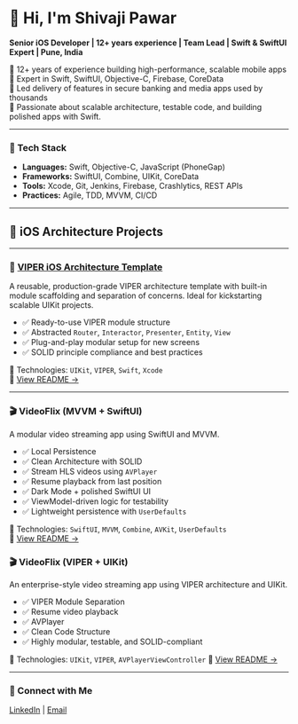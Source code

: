 # 👋 Hi, I'm Shivaji Pawar
 
**Senior iOS Developer | 12+ years experience | Team Lead | Swift & SwiftUI Expert | Pune, India**

🎯 12+ years of experience building high-performance, scalable mobile apps  
📱 Expert in Swift, SwiftUI, Objective-C, Firebase, CoreData  
🚀 Led delivery of features in secure banking and media apps used by thousands  
🧠 Passionate about scalable architecture, testable code, and building polished apps with Swift.

---

### 🔧 Tech Stack

- **Languages:** Swift, Objective-C, JavaScript (PhoneGap)
- **Frameworks:** SwiftUI, Combine, UIKit, CoreData
- **Tools:** Xcode, Git, Jenkins, Firebase, Crashlytics, REST APIs
- **Practices:** Agile, TDD, MVVM, CI/CD

---

## 🚀 iOS Architecture Projects

---

### 🧱 [VIPER iOS Architecture Template](https://github.com/shivajipawar/VIPER-iOS-Architecture)
A reusable, production-grade VIPER architecture template with built-in module scaffolding and separation of concerns. Ideal for kickstarting scalable UIKit projects.

- ✅ Ready-to-use VIPER module structure
- ✅ Abstracted `Router`, `Interactor`, `Presenter`, `Entity`, `View`
- ✅ Plug-and-play modular setup for new screens
- ✅ SOLID principle compliance and best practices

📂 Technologies: `UIKit`, `VIPER`, `Swift`, `Xcode`  
📄 [View README →](https://github.com/shivajipawar/VIPER-iOS-Architecture/blob#readme)

---

### 🎬 VideoFlix (MVVM + SwiftUI)
A modular video streaming app using SwiftUI and MVVM.

- ✅ Local Persistence
- ✅ Clean Architecture with SOLID
- ✅ Stream HLS videos using `AVPlayer`
- ✅ Resume playback from last position
- ✅ Dark Mode + polished SwiftUI UI
- ✅ ViewModel-driven logic for testability
- ✅ Lightweight persistence with `UserDefaults`
  
📂 Technologies: `SwiftUI`, `MVVM`, `Combine`, `AVKit`, `UserDefaults`  
📄 [View README →](https://github.com/shivajipawar/VideoFlix-SwiftUI#readme)

### 🎬 VideoFlix (VIPER + UIKit)
An enterprise-style video streaming app using VIPER architecture and UIKit.

- ✅ VIPER Module Separation
- ✅ Resume video playback
- ✅ AVPlayer
- ✅ Clean Code Structure
- ✅ Highly modular, testable, and SOLID-compliant

📂 Technologies: `UIKit`, `VIPER`, `AVPlayerViewController`
📄 [View README →](https://github.com/shivajipawar/VideoFlix#readme)

---


### 🤝 Connect with Me

[LinkedIn](https://www.linkedin.com/in/shivaji-pawar-a4323860) | [Email](mailto:shivajinpawar@gmail.com)
